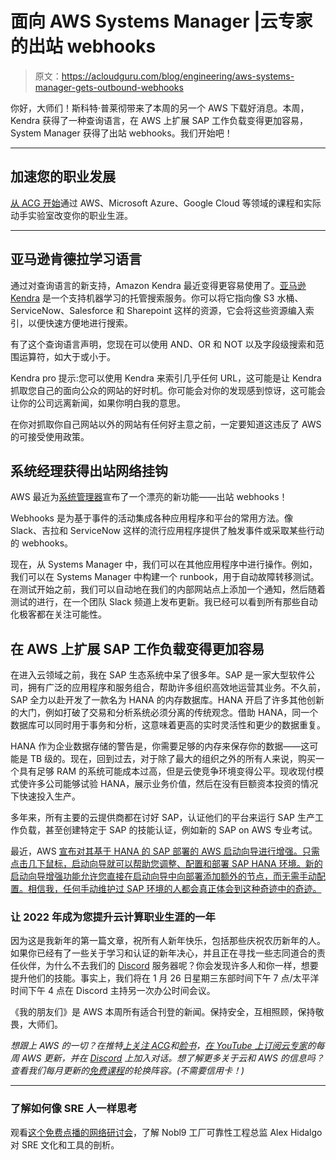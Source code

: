 # 面向 AWS Systems Manager |云专家的出站 webhooks

> 原文：<https://acloudguru.com/blog/engineering/aws-systems-manager-gets-outbound-webhooks>

你好，大师们！斯科特·普莱彻带来了本周的另一个 AWS 下载好消息。本周，Kendra 获得了一种查询语言，在 AWS 上扩展 SAP 工作负载变得更加容易，System Manager 获得了出站 webhooks。我们开始吧！

* * *

## 加速您的职业发展

[从 ACG 开始](https://acloudguru.com/pricing)通过 AWS、Microsoft Azure、Google Cloud 等领域的课程和实际动手实验室改变你的职业生涯。

* * *

## 亚马逊肯德拉学习语言

通过对查询语言的新支持，Amazon Kendra 最近变得更容易使用了。[亚马逊 Kendra](https://aws.amazon.com/kendra/) 是一个支持机器学习的托管搜索服务。你可以将它指向像 S3 水桶、ServiceNow、Salesforce 和 Sharepoint 这样的资源，它会将这些资源编入索引，以便快速方便地进行搜索。

有了这个查询语言声明，您现在可以使用 AND、OR 和 NOT 以及字段级搜索和范围运算符，如大于或小于。

Kendra pro 提示:您可以使用 Kendra 来索引几乎任何 URL，这可能是让 Kendra 抓取您自己的面向公众的网站的好时机。你可能会对你的发现感到惊讶，这可能会让你的公司远离新闻，如果你明白我的意思。

在你对抓取你自己网站以外的网站有任何好主意之前，一定要知道这违反了 AWS 的可接受使用政策。

## 系统经理获得出站网络挂钩

AWS 最近为[系统管理器](https://aws.amazon.com/about-aws/whats-new/2022/01/aws-systems-manager-automation-third-party-applications-webhooks/)宣布了一个漂亮的新功能——出站 webhooks！

Webhooks 是为基于事件的活动集成各种应用程序和平台的常用方法。像 Slack、吉拉和 ServiceNow 这样的流行应用程序提供了触发事件或采取某些行动的 webhooks。

现在，从 Systems Manager 中，我们可以在其他应用程序中进行操作。例如，我们可以在 Systems Manager 中构建一个 runbook，用于自动故障转移测试。在测试开始之前，我们可以自动地在我们的内部网站点上添加一个通知，然后随着测试的进行，在一个团队 Slack 频道上发布更新。我已经可以看到所有那些自动化极客都在关注可能性。

## 在 AWS 上扩展 SAP 工作负载变得更加容易

在进入云领域之前，我在 SAP 生态系统中呆了很多年。SAP 是一家大型软件公司，拥有广泛的应用程序和服务组合，帮助许多组织高效地运营其业务。不久前，SAP 全力以赴开发了一款名为 HANA 的内存数据库。HANA 开启了许多其他创新的大门，例如打破了交易和分析系统必须分离的传统观念。借助 HANA，同一个数据库可以同时用于事务和分析，这意味着更高的实时灵活性和更少的数据重复。

HANA 作为企业数据存储的警告是，你需要足够的内存来保存你的数据——这可能是 TB 级的。现在，回到过去，对于除了最大的组织之外的所有人来说，购买一个具有足够 RAM 的系统可能成本过高，但是云使竞争环境变得公平。现收现付模式使许多公司能够试验 HANA，展示业务价值，然后在没有巨额资本投资的情况下快速投入生产。

多年来，所有主要的云提供商都在讨好 SAP，认证他们的平台来运行 SAP 生产工作负载，甚至创建特定于 SAP 的技能认证，例如新的 SAP on AWS 专业考试。

最近，AWS [宣布对其基于 HANA 的 SAP 部署的 AWS 启动向导进行增强。只需点击几下鼠标，启动向导就可以帮助您调整、配置和部署 SAP HANA 环境。新的启动向导增强功能允许您直接在启动向导中向部署添加额外的节点，而无需手动配置。相信我，任何手动维护过 SAP 环境的人都会真正体会到这种奇迹中的奇迹。](https://aws.amazon.com/about-aws/whats-new/2022/01/aws-launch-wizard-scaling-sap-deployments-increased-performance/)

### 让 2022 年成为您提升云计算职业生涯的一年

因为这是我新年的第一篇文章，祝所有人新年快乐，包括那些庆祝农历新年的人。如果你已经有了一些关于学习和认证的新年决心，并且正在寻找一些志同道合的责任伙伴，为什么不去我们的 [Discord](http://discord.gg/acloudguru) 服务器呢？你会发现许多人和你一样，想要提升他们的技能。事实上，我们将在 1 月 26 日星期三东部时间下午 7 点/太平洋时间下午 4 点在 Discord 主持另一次办公时间会议。

《我的朋友们》是 AWS 本周所有适合刊登的新闻。保持安全，互相照顾，保持敬畏，大师们。

*想跟上 AWS 的一切？在推特[上关注 ACG](https://twitter.com/acloudguru)和[脸书](https://www.facebook.com/acloudguru)，[在 YouTube 上订阅云专家](https://www.youtube.com/c/AcloudGuru/?sub_confirmation=1)的每周 AWS 更新，并在 [Discord](http://discord.gg/acloudguru) 上加入对话。想了解更多关于云和 AWS 的信息吗？查看我们每月更新的[免费课程](https://acloudguru.com/blog/news/whats-free-at-acg)的轮换阵容。(不需要信用卡！)*

* * *

### 了解如何像 SRE 人一样思考

观看[这个免费点播的网络研讨会](https://get.acloudguru.com/think-like-an-sre-webinar)，了解 Nobl9 工厂可靠性工程总监 Alex Hidalgo 对 SRE 文化和工具的剖析。
